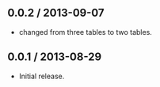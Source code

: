 0.0.2 / 2013-09-07
------------------
* changed from three tables to two tables.

0.0.1 / 2013-08-29
------------------
* Initial release.
